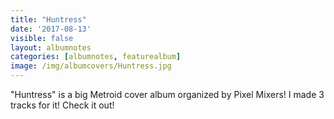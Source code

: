 ```yaml
---
title: "Huntress"
date: '2017-08-13'
visible: false
layout: albumnotes
categories: [albumnotes, featurealbum]
image: /img/albumcovers/Huntress.jpg
---
```

"Huntress" is a big Metroid cover album organized by Pixel Mixers! I made 3 tracks for it! Check it out!
